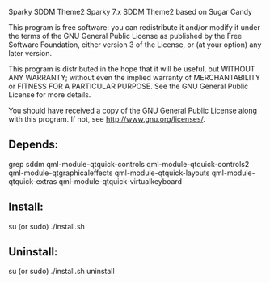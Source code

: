 Sparky SDDM Theme2
  Sparky 7.x SDDM Theme2 based on Sugar Candy

This program is free software: you can redistribute it and/or modify
it under the terms of the GNU General Public License as published by
the Free Software Foundation, either version 3 of the License, or
(at your option) any later version.

This program is distributed in the hope that it will be useful,
but WITHOUT ANY WARRANTY; without even the implied warranty of
MERCHANTABILITY or FITNESS FOR A PARTICULAR PURPOSE.  See the
GNU General Public License for more details.

You should have received a copy of the GNU General Public License
along with this program.  If not, see <http://www.gnu.org/licenses/>.

Depends:
------------
grep
sddm
qml-module-qtquick-controls
qml-module-qtquick-controls2
qml-module-qtgraphicaleffects
qml-module-qtquick-layouts
qml-module-qtquick-extras
qml-module-qtquick-virtualkeyboard

Install:
-------------
su (or sudo) 
./install.sh

Uninstall:
-------------
su (or sudo)
./install.sh uninstall
